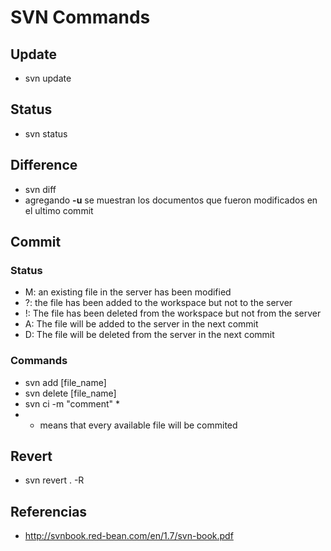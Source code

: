 # SVN Commands

## Update
- svn update

## Status
- svn status

## Difference
- svn diff
 - agregando **-u** se muestran los documentos que fueron modificados en el ultimo commit

## Commit
### Status
- M: an existing file in the server has been modified
- ?: the file has been added to the workspace but not to the server
- !: The file has been deleted from the workspace but not from the server
- A: The file will be added to the server in the next commit
- D: The file will be deleted from the server in the next commit

### Commands
- svn add [file_name]
- svn delete [file_name]
- svn ci -m "comment" *
 - *  means that every available file will be commited
 
## Revert
- svn revert . -R

## Referencias
- http://svnbook.red-bean.com/en/1.7/svn-book.pdf
